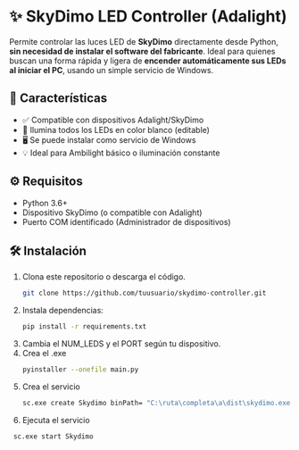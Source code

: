 # ✨ SkyDimo LED Controller (Adalight)

Permite controlar las luces LED de **SkyDimo** directamente desde Python, **sin necesidad de instalar el software del fabricante**.
Ideal para quienes buscan una forma rápida y ligera de **encender automáticamente sus LEDs al iniciar el PC**, usando un simple servicio de Windows.

## 🧩 Características

- ✅ Compatible con dispositivos Adalight/SkyDimo
- 🎨 Ilumina todos los LEDs en color blanco (editable)
- 🖥️ Se puede instalar como servicio de Windows
- 💡 Ideal para Ambilight básico o iluminación constante

## ⚙️ Requisitos

- Python 3.6+
- Dispositivo SkyDimo (o compatible con Adalight)
- Puerto COM identificado (Administrador de dispositivos)

## 🛠 Instalación

1. Clona este repositorio o descarga el código.
   ```bash
   git clone https://github.com/tuusuario/skydimo-controller.git
2. Instala dependencias:
   ```bash
   pip install -r requirements.txt
3. Cambia el NUM_LEDS y el PORT según tu dispositivo.
4. Crea el .exe
   ```bash
   pyinstaller --onefile main.py
5. Crea el servicio
   ```bash
   sc.exe create Skydimo binPath= "C:\ruta\completa\a\dist\skydimo.exe" start= auto
6. Ejecuta el servicio
  ```bash
   sc.exe start Skydimo
